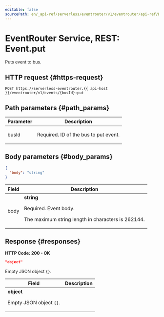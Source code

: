 ```yaml
---
editable: false
sourcePath: en/_api-ref/serverless/eventrouter/v1/eventrouter/api-ref/Event/put.md
---
```


# EventRouter Service, REST: Event.put
Puts event to bus.
 

 
## HTTP request {#https-request}
```
POST https://serverless-eventrouter.{{ api-host }}/eventrouter/v1/events/{busId}:put
```
 
## Path parameters {#path_params}
 
Parameter | Description
--- | ---
busId | <p>Required. ID of the bus to put event.</p> 
 
## Body parameters {#body_params}
 
```json 
{
  "body": "string"
}
```

 
Field | Description
--- | ---
body | **string**<br><p>Required. Event body.</p> <p>The maximum string length in characters is 262144.</p> 
 
## Response {#responses}
**HTTP Code: 200 - OK**

```json 
"object"
```
Empty JSON object `` {} ``.
 
Field | Description
--- | ---
 | **object**<br><p>Empty JSON object ``{}``.</p> 